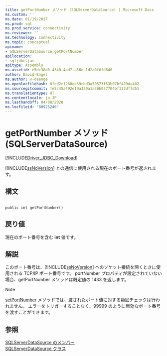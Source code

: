 ```yaml
---
title: getPortNumber メソッド (SQLServerDataSource) | Microsoft Docs
ms.custom: ''
ms.date: 01/19/2017
ms.prod: sql
ms.prod_service: connectivity
ms.reviewer: ''
ms.technology: connectivity
ms.topic: conceptual
apiname:
- SQLServerDataSource.getPortNumber
apilocation:
- sqljdbc.jar
apitype: Assembly
ms.assetid: e5dc38d0-4340-4ad7-a56e-1d2a0f0fd846
author: David-Engel
ms.author: v-daenge
ms.openlocfilehash: 8fcd2c1260ee69cbd3a50573f53b07bf429da402
ms.sourcegitcommit: fe5c45a492e19a320a1a36b037704bf132dffd51
ms.translationtype: HT
ms.contentlocale: ja-JP
ms.lasthandoff: 04/08/2020
ms.locfileid: "80925240"
---
```

# <a name="getportnumber-method-sqlserverdatasource"></a>getPortNumber メソッド (SQLServerDataSource)
[!INCLUDE[Driver_JDBC_Download](../../../includes/driver_jdbc_download.md)]

  [!INCLUDE[ssNoVersion](../../../includes/ssnoversion-md.md)] との通信に使用される現在のポート番号が返されます。  
  
## <a name="syntax"></a>構文  
  
```  
  
public int getPortNumber()  
```  
  
## <a name="return-value"></a>戻り値  
 現在のポート番号を含む **int** 値です。  
  
## <a name="remarks"></a>解説  
 このポート番号は、[!INCLUDE[ssNoVersion](../../../includes/ssnoversion-md.md)] へのソケット接続を開くときに使用される TCP/IP ポート番号です。 portNumber プロパティが設定されていない場合、getPortNumber メソッドは既定値の 1433 を返します。  
  
> [!NOTE]  
>  [setPortNumber](../../../connect/jdbc/reference/setportnumber-method-sqlserverdatasource.md) メソッドでは、渡されたポート値に対する範囲チェックは行われません。 エラーをトリガーすることなく、99999 のように無効なポート番号を渡すことができます。  
  
## <a name="see-also"></a>参照  
 [SQLServerDataSource のメンバー](../../../connect/jdbc/reference/sqlserverdatasource-members.md)   
 [SQLServerDataSource クラス](../../../connect/jdbc/reference/sqlserverdatasource-class.md)  
  
  
